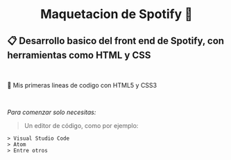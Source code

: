 <div align="center">
<h1 align="center">Maquetacion de Spotify 👋</h1>
</div>

 ## 📋 Desarrollo basico del front end de Spotify, con herramientas como HTML y CSS 
 <br>
 
 🚀 Mis primeras lineas de codigo con HTML5 y CSS3

 <br>

_Para comenzar solo necesitas:_
 
   > Un editor de código, como por ejemplo:
   >
   > 
```
> Visual Studio Code
> Atom
> Entre otros
```

